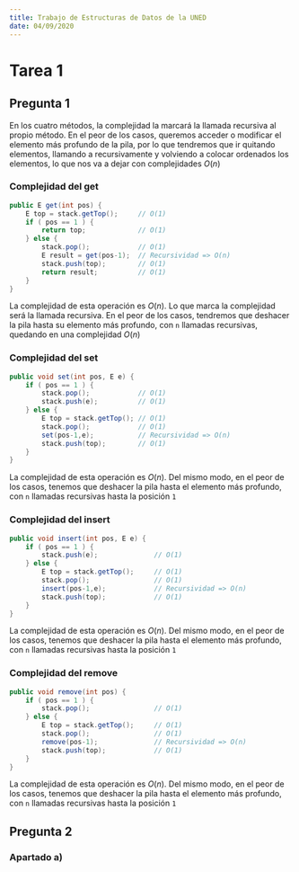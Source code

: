 ```yaml
---
title: Trabajo de Estructuras de Datos de la UNED
date: 04/09/2020
---
```


# Tarea 1

## Pregunta 1

En los cuatro métodos, la complejidad la marcará la llamada recursiva al propio método. En el peor de los casos, queremos acceder o modificar el elemento más profundo de la pila, por lo que tendremos que ir quitando elementos, llamando a recursivamente y volviendo a colocar ordenados los elementos, lo que nos va a dejar con complejidades $O(n)$

### Complejidad del get

~~~java
public E get(int pos) {
    E top = stack.getTop();     // O(1)
    if ( pos == 1 ) {
        return top;             // O(1)
    } else {
        stack.pop();            // O(1)
        E result = get(pos-1);  // Recursividad => O(n)
        stack.push(top);        // O(1)
        return result;          // O(1)
    }
}
~~~

La complejidad de esta operación es $O(n)$. Lo que marca la complejidad será la llamada recursiva. En el peor de los casos, tendremos que deshacer la pila hasta su elemento más profundo, con `n` llamadas recursivas, quedando en una complejidad $O(n)$

### Complejidad del set

~~~java
public void set(int pos, E e) {
    if ( pos == 1 ) {
        stack.pop();            // O(1)
        stack.push(e);          // O(1)
    } else {
        E top = stack.getTop(); // O(1)
        stack.pop();            // O(1)
        set(pos-1,e);           // Recursividad => O(n)
        stack.push(top);        // O(1)
    }
}
~~~

La complejidad de esta operación es $O(n)$. Del mismo modo, en el peor de los casos, tenemos que deshacer la pila hasta el elemento más profundo, con `n` llamadas recursivas hasta la posición `1`

### Complejidad del insert

~~~java
public void insert(int pos, E e) {
    if ( pos == 1 ) {
        stack.push(e);              // O(1)
    } else {
        E top = stack.getTop();     // O(1)
        stack.pop();                // O(1)
        insert(pos-1,e);            // Recursividad => O(n)
        stack.push(top);            // O(1)
    }
}
~~~

La complejidad de esta operación es $O(n)$. Del mismo modo, en el peor de los casos, tenemos que deshacer la pila hasta el elemento más profundo, con `n` llamadas recursivas hasta la posición `1`

### Complejidad del remove

~~~java
public void remove(int pos) {
    if ( pos == 1 ) {
        stack.pop();                // O(1)
    } else {
        E top = stack.getTop();     // O(1)
        stack.pop();                // O(1)
        remove(pos-1);              // Recursividad => O(n)
        stack.push(top);            // O(1)
    }
}
~~~

La complejidad de esta operación es $O(n)$. Del mismo modo, en el peor de los casos, tenemos que deshacer la pila hasta el elemento más profundo, con `n` llamadas recursivas hasta la posición `1`

## Pregunta 2

### Apartado a)
